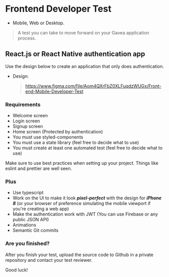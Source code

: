# Frontend Developer Test

- Mobile, Web or Desktop.

> A test you can take to move forward on your Gavea application process.

## React.js or React Native authentication app

Use the design below to create an application that only does authentication.

- Design:
  > https://www.figma.com/file/Aom4QXrFbZ0XLFuqdzWUGx/Front-end-Mobile-Developer-Test

### Requirements

- Welcome screen
- Login screen
- Signup screen
- Home screen (Protected by authentication)
- You must use styled-components
- You must use a state library (feel free to decide what to use)
- You must create at least one automated test (feel free to decide what to use)

Make sure to use best practices when setting up your project. Things like eslint and prettier are well seen.

### Plus

- Use typescript
- Work on the UI to make it look **_pixel-perfect_** with the design for **_iPhone 8_** (or your browser of preference simulating the mobile viewport if you're creating a web app)
- Make the authentication work with JWT (You can use Firebase or any public JSON API)
- Animations
- Semantic Git commits

### Are you finished?

After you finish your test, upload the source code to Github in a private repository and contact your test reviewer.

Good luck!
